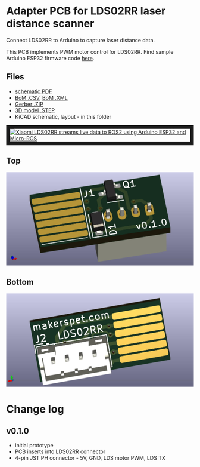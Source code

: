 # Adapter PCB for LDS02RR laser distance scanner

Connect LDS02RR to Arduino to capture laser distance data.

This PCB implements PWM motor control for LDS02RR. Find
sample Arduino ESP32 firmware code [here](https://github.com/kaiaai/LDS02RR_ESP32).

## Files
- [schematic PDF](output/LDS02RR_adapter_schematic.pdf)
- [BoM .CSV](output/LDS02RR_adapter_BOM.csv), [BoM .XML](output/LDS02RR_adapter_BOM.xml)
- [Gerber .ZIP](output/LDS02RR_adapter_gerber.zip)
- [3D model .STEP](output/LDS02RR_adapter.step)
- KiCAD schematic, layout - in this folder

<a href="http://www.youtube.com/watch?feature=player_embedded&v=Wes9GYomUdE" target="_blank">
 <img src="http://img.youtube.com/vi/Wes9GYomUdE/maxresdefault.jpg" alt="Xiaomi LDS02RR streams live data to ROS2 using Arduino ESP32 and Micro-ROS" width="720" height="405" border="10" /></a>

## Top
![PCB 3D view from top](output/LDS02RR_adapter_top.jpg)

## Bottom
![PCB 3D view from top](output/LDS02RR_adapter_bottom.jpg)

# Change log

## v0.1.0
- initial prototype
- PCB inserts into LDS02RR connector
- 4-pin JST PH connector - 5V, GND, LDS motor PWM, LDS TX
